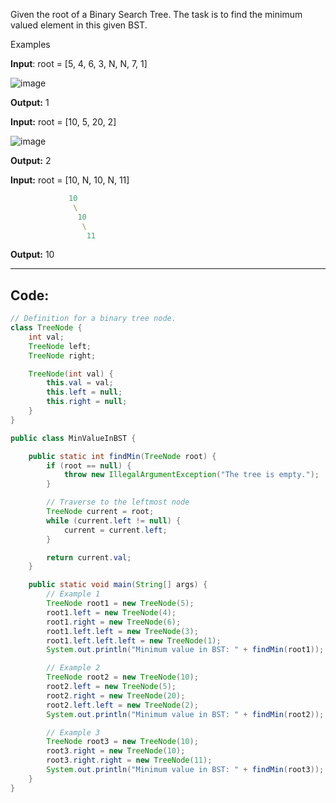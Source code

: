 Given the root of a Binary Search Tree. The task is to find the minimum valued element in this given BST.

Examples

**Input**: root = [5, 4, 6, 3, N, N, 7, 1]

![image](https://github.com/user-attachments/assets/4a6561c6-6ef7-4dca-84d2-e85ae56a28d1)

**Output:** 1

**Input:** root = [10, 5, 20, 2]

![image](https://github.com/user-attachments/assets/f98fa405-27cf-43fe-84ef-20372a1836ff)

**Output:** 2

**Input:** root = [10, N, 10, N, 11]
```yaml
             10
              \
               10
                \
                 11
```
**Output:** 10


---

## Code:
```java
// Definition for a binary tree node.
class TreeNode {
    int val;
    TreeNode left;
    TreeNode right;

    TreeNode(int val) {
        this.val = val;
        this.left = null;
        this.right = null;
    }
}

public class MinValueInBST {

    public static int findMin(TreeNode root) {
        if (root == null) {
            throw new IllegalArgumentException("The tree is empty.");
        }

        // Traverse to the leftmost node
        TreeNode current = root;
        while (current.left != null) {
            current = current.left;
        }

        return current.val;
    }

    public static void main(String[] args) {
        // Example 1
        TreeNode root1 = new TreeNode(5);
        root1.left = new TreeNode(4);
        root1.right = new TreeNode(6);
        root1.left.left = new TreeNode(3);
        root1.left.left.left = new TreeNode(1);
        System.out.println("Minimum value in BST: " + findMin(root1)); // Output: 1

        // Example 2
        TreeNode root2 = new TreeNode(10);
        root2.left = new TreeNode(5);
        root2.right = new TreeNode(20);
        root2.left.left = new TreeNode(2);
        System.out.println("Minimum value in BST: " + findMin(root2)); // Output: 2

        // Example 3
        TreeNode root3 = new TreeNode(10);
        root3.right = new TreeNode(10);
        root3.right.right = new TreeNode(11);
        System.out.println("Minimum value in BST: " + findMin(root3)); // Output: 10
    }
}
```

